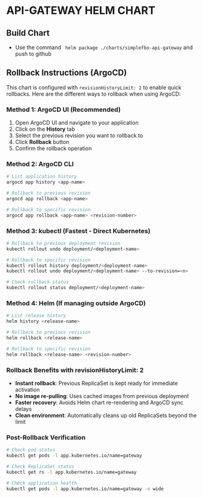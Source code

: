 # API-GATEWAY HELM CHART

## Build Chart
- Use the command ` helm package ./charts/simplefbo-api-gateway` and push to github

## Rollback Instructions (ArgoCD)

This chart is configured with `revisionHistoryLimit: 2` to enable quick rollbacks. Here are the different ways to rollback when using ArgoCD:

### Method 1: ArgoCD UI (Recommended)
1. Open ArgoCD UI and navigate to your application
2. Click on the **History** tab
3. Select the previous revision you want to rollback to
4. Click **Rollback** button
5. Confirm the rollback operation

### Method 2: ArgoCD CLI
```bash
# List application history
argocd app history <app-name>

# Rollback to previous revision
argocd app rollback <app-name>

# Rollback to specific revision
argocd app rollback <app-name> <revision-number>
```

### Method 3: kubectl (Fastest - Direct Kubernetes)
```bash
# Rollback to previous deployment revision
kubectl rollout undo deployment/<deployment-name>

# Rollback to specific revision
kubectl rollout history deployment/<deployment-name>
kubectl rollout undo deployment/<deployment-name> --to-revision=<n>

# Check rollback status
kubectl rollout status deployment/<deployment-name>
```

### Method 4: Helm (If managing outside ArgoCD)
```bash
# List release history
helm history <release-name>

# Rollback to previous revision
helm rollback <release-name>

# Rollback to specific revision
helm rollback <release-name> <revision-number>
```

### Rollback Benefits with revisionHistoryLimit: 2
- **Instant rollback**: Previous ReplicaSet is kept ready for immediate activation
- **No image re-pulling**: Uses cached images from previous deployment
- **Faster recovery**: Avoids Helm chart re-rendering and ArgoCD sync delays
- **Clean environment**: Automatically cleans up old ReplicaSets beyond the limit

### Post-Rollback Verification
```bash
# Check pod status
kubectl get pods -l app.kubernetes.io/name=gateway

# Check ReplicaSet status
kubectl get rs -l app.kubernetes.io/name=gateway

# Check application health
kubectl get pods -l app.kubernetes.io/name=gateway -o wide
```